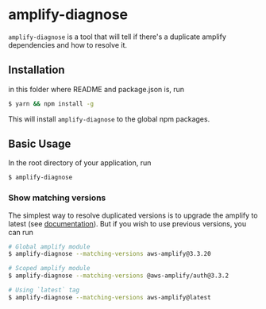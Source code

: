 # amplify-diagnose

`amplify-diagnose` is a tool that will tell if there's a duplicate amplify dependencies and how to resolve it.

## Installation

in this folder where README and package.json is, run

```bash
$ yarn && npm install -g
```

This will install `amplify-diagnose` to the global npm packages.

## Basic Usage

In the root directory of your application, run

```bash
$ amplify-diagnose
```

### Show matching versions

The simplest way to resolve duplicated versions is to upgrade the amplify to latest (see [documentation](https://docs.amplify.aws/lib/troubleshooting/upgrading/q/platform/js)). But if you wish to use previous versions, you can run

```bash
# Global amplify module
$ amplify-diagnose --matching-versions aws-amplify@3.3.20

# Scoped amplify module
$ amplify-diagnose --matching-versions @aws-amplify/auth@3.3.2

# Using `latest` tag
$ amplify-diagnose --matching-versions aws-amplify@latest
```
